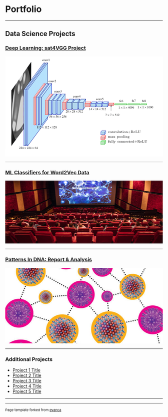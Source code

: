 # Portfolio

---

## Data Science Projects 

### [Deep Learning: sat4VGG Project](https://github.com/ayonantonio04/sat4VGG_project)

<img src="images/vgg16_Architecture_color.png"/>

---
### [ML Classifiers for Word2Vec Data](https://github.com/ayonantonio04/ML_Classifier_Applications_on_Word2VecData)


<img src="images/movie_theater.jpg"/>

---
### [Patterns In DNA: Report & Analysis](https://github.com/ayonantonio04/R_Project_Series/tree/master/Case_Study_3)


<img src="images/cmv_virus.jpeg"/>

---

### Additional Projects

- [Project 1 Title](http://example.com/)
- [Project 2 Title](http://example.com/)
- [Project 3 Title](http://example.com/)
- [Project 4 Title](http://example.com/)
- [Project 5 Title](http://example.com/)

---




---
<p style="font-size:11px">Page template forked from <a href="https://github.com/evanca/quick-portfolio">evanca</a></p>
<!-- Remove above link if you don't want to attibute -->

